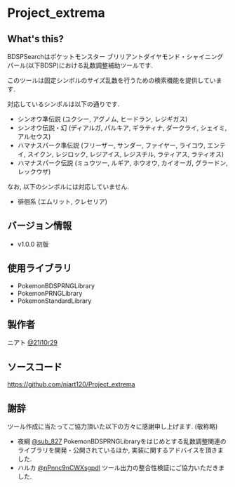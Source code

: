 # Project_extrema
## What's this?
BDSPSearchはポケットモンスター ブリリアントダイヤモンド・シャイニングパール(以下BDSP)における乱数調整補助ツールです.

このツールは固定シンボルのサイズ乱数を行うための検索機能を提供しています.

対応しているシンボルは以下の通りです.

- シンオウ準伝説 (ユクシー, アグノム, ヒードラン, レジギガス)
- シンオウ伝説・幻 (ディアルガ, パルキア, ギラティナ, ダークライ, シェイミ, アルセウス)
- ハマナスパーク準伝説 (フリーザー, サンダー, ファイヤー, ライコウ, エンテイ, スイクン, レジロック, レジアイス, レジスチル, ラティアス, ラティオス)
- ハマナスパーク伝説 (ミュウツー, ルギア, ホウオウ, カイオーガ, グラードン, レックウザ)

なお, 以下のシンボルには対応していません.
- 徘徊系 (エムリット, クレセリア)

## バージョン情報
- v1.0.0 初版

## 使用ライブラリ
- PokemonBDSPRNGLibrary
- PokemonPRNGLibrary
- PokemonStandardLibrary

## 製作者
ニアト [@21i10r29](https://twitter.com/21i10r29)

## ソースコード
https://github.com/niart120/Project_extrema

## 謝辞
ツール作成に当たってご協力頂いた以下の方々に感謝申し上げます. (敬称略)

- 夜綱 [@sub_827](https://twitter.com/sub_827)
PokemonBDSPRNGLibraryをはじめとする乱数調整関連のライブラリを開発・公開されているほか, 実装に関するアドバイスを頂きました.
- ハルカ [@nPnnc9nCWXsgpdl](https://twitter.com/nPnnc9nCWXsgpdl)
ツール出力の整合性検証にご協力いただきました.